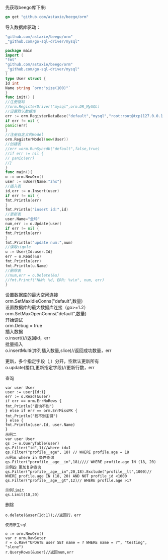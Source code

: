 先获取beego库下来:

```go
go get "github.com/astaxie/beego/orm"
```

导入数据库驱动：

```go
"github.com/astaxie/beego/orm"
_"github.com/go-sql-driver/mysql"
```

```go
package main
import (
"fmt"
"github.com/astaxie/beego/orm"
_"github.com/go-sql-driver/mysql"
)
type User struct {
Id int
Name string `orm:"size(100)"`
}
func init() {
//注册驱动
//orm.RegisterDriver("mysql",orm.DR_MySQL)
//设置默认数据库
err := orm.RegisterDataBase("default","mysql","root:root@tcp(127.0.0.1:3306)/test?charset=utf8",30)
if err != nil {
panic(err)
}
//注册自定义的model
orm.RegisterModel(new(User))
//创建表
//err =orm.RunSyncdb("default",false,true)
//if err != nil {
// panic(err)
//}
}
func main(){
o := orm.NewOrm()
user := &User{Name:"zhx"}
//插入表
id,err := o.Insert(user)
if err != nil {
fmt.Println(err)
}
fmt.Println("insert id:",id)
//更新表
user.Name="金玲"
num,err := o.Update(user)
if err != nil {
fmt.Println(err)
}
fmt.Println("update num:",num)
//读取signle
u := User{Id:user.Id}
err = o.Read(&u)
fmt.Println(err)
fmt.Println(u.Name)
//删除表
//num,err = o.Delete(&u)
//fmt.Printf("NUM: %d, ERR: %v\n", num, err)
}
```

设置数据库的最大空闲连接  
orm.SetMaxIdleConns\("default",数量\)  
设置数据库的最大数据库连接（go&gt;=1.2）  
orm.SetMaxOpenConns\("default",数量\)  
开始调试  
orm.Debug = true  
插入数据  
o.insert\(\)//返回id，err  
批量插入  
o.insertMulti\(并列插入数量,slice\)//返回成功数量，err  


更新，多个指定字段（,）分开，空默认更新所有  
o.update\(接口,更新指定字段\)//更新行数，err  


查询

```
var user User
user := user{Id:1}
err := o.Read(&user)
if err == orm.ErrNoRows {
fmt.Println("查询不到")
} else if err == orm.ErrMissPK {
fmt.Println("找不到主键")
} else {
fmt.Println(user.Id, user.Name)
}
示例二
var user User
qs := o.QueryTable(user)
qs.Filter("id",1)//where id=1
qs.Filter("profile__age", 18) // WHERE profile.age = 18
示例三 where in 条件查询
qs.Filter("porofile__age__in",18)//// WHERE profile.age IN (18, 20)
示例四 更加复杂查询
qs.Filter("profile__age__in",20,18).Exclude("profile__lt",1000)// WHERE profile.age IN (18, 20) AND NOT profile_id <1000
qs.Filter("profile__age__gt",12)// WHERE profile.age >17

示例limit
qs.Limit(10,20)
```

删除

```
o.delete(&user{Id:1});//返回行，err

使用原生sql

o := orm.NewOrm()
var r orm.RawSeter
r = o.Raw("UPDATE user SET name = ? WHERE name = ?", "testing", "slene")
r.QueryRows(&user)//返回num,err
```



